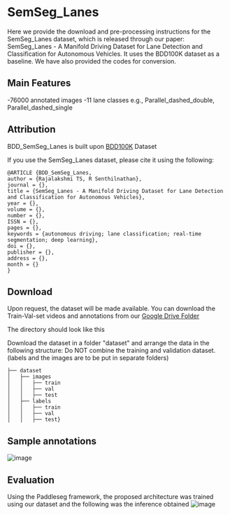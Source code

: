 # SemSeg_Lanes

Here we provide the download and pre-processing instructions for the SemSeg_Lanes dataset, which is released through our paper: SemSeg_Lanes - A Manifold Driving Dataset for Lane Detection and Classification for Autonomous Vehicles. It uses the BDD100K dataset as a baseline. We have also provided the codes for conversion. 

## Main Features
-76000 annotated images
-11 lane classes e.g., Parallel_dashed_double, Parallel_dashed_single

## Attribution
BDD_SemSeg_Lanes is built upon [BDD100K](https://arxiv.org/abs/1805.04687) Dataset

If you use the SemSeg_Lanes dataset, please cite it using the following:

    @ARTICLE {BDD_SemSeg_Lanes,
    author = {Rajalakshmi TS, R Senthilnathan},
    journal = {},
    title = {SemSeg_Lanes - A Manifold Driving Dataset for Lane Detection and Classification for Autonomous Vehicles},
    year = {},
    volume = {},
    number = {},
    ISSN = {},
    pages = {},
    keywords = {autonomous driving; lane classification; real-time segmentation; deep learning},
    doi = {},
    publisher = {},
    address = {},
    month = {}
    }

## Download
Upon request, the dataset will be made available. 
You can download the Train-Val-set videos and annotations from our [Google Drive Folder](https://drive.google.com/drive/folders/1f-FgSjEyKFtVl6bh4zCESebYNLGUGXJ8?usp=sharing)

The directory should look like this

Download the dataset in a folder "dataset" and arrange the data in the following structure: Do NOT combine the training and validation dataset. (labels and the images are to be put in separate folders)

    ├── dataset
    │   ├── images
    │   │   ├── train
    │   │   ├── val
    │   │   ├── test
    │   ├── labels
    │   │   ├── train
    │   │   ├── val
    │   │   ├── test}

## Sample annotations
![image](https://github.com/rajitsr/BDD_SemSeg_Lanes/assets/67737942/10c1bb5e-9c92-46b0-a37e-1226ec2378fb)

## Evaluation

Using the Paddleseg framework, the proposed architecture was trained using our dataset and the following was the inference obtained
![image](https://github.com/rajitsr/BDD_SemSeg_Lanes/assets/67737942/3367316b-3d46-460b-b1da-6fbf62032f3b)
